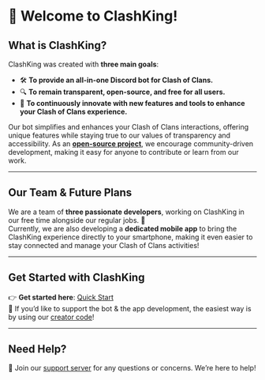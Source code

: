 # 👋 Welcome to ClashKing!

## What is **ClashKing?**

ClashKing was created with **three main goals**:

* 🛠️ **To provide an all-in-one Discord bot for Clash of Clans.**
* 🔍 **To remain transparent, open-source, and free for all users.**
* 🌟 **To continuously innovate with new features and tools to enhance your Clash of Clans experience.**

Our bot simplifies and enhances your Clash of Clans interactions, offering unique features while staying true to our values of transparency and accessibility. As an [**open-source project**](https://github.com/orgs/ClashKingInc/repositories), we encourage community-driven development, making it easy for anyone to contribute or learn from our work.

***

## **Our Team & Future Plans**

We are a team of **three passionate developers**, working on ClashKing in our free time alongside our regular jobs. 🚀\
Currently, we are also developing a **dedicated mobile app** to bring the ClashKing experience directly to your smartphone, making it even easier to stay connected and manage your Clash of Clans activities!

***

## **Get Started with ClashKing**

👉  **Get started here**: [Quick Start](https://docs.clashking.xyz/quick-start)\
🌟 If you’d like to support the bot & the app development, the easiest way is by using our [creator code](https://link.clashofclans.com/en/?action=SupportCreator\&id=Clashking)!

***

## **Need Help?**

📩 Join our [support server](https://discord.com/invite/clashking) for any questions or concerns. We’re here to help!
